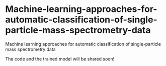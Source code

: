 # Machine-learning-approaches-for-automatic-classification-of-single-particle-mass-spectrometry-data
Machine learning approaches for automatic classification of single-particle mass spectrometry data

The code and the trained model will be shared soon!
